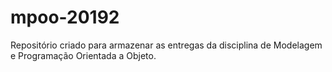 # mpoo-20192
Repositório criado para armazenar as entregas da disciplina de Modelagem e Programação Orientada a Objeto.
